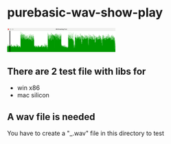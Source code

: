 # purebasic-wav-show-play

<img src="capture.png" style="width:50%;">

## There are 2 test file with libs for
- win x86
- mac silicon

## A wav file is needed
You have to create a "_.wav" file in this directory to test

